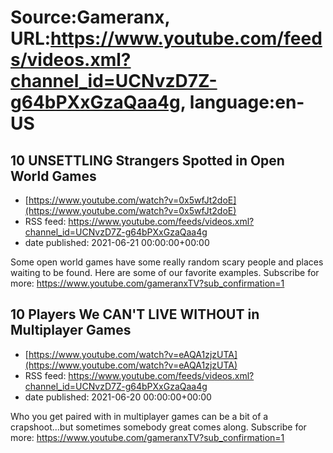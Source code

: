 # Source:Gameranx, URL:https://www.youtube.com/feeds/videos.xml?channel_id=UCNvzD7Z-g64bPXxGzaQaa4g, language:en-US

## 10 UNSETTLING Strangers Spotted in Open World Games
 - [https://www.youtube.com/watch?v=0x5wfJt2doE](https://www.youtube.com/watch?v=0x5wfJt2doE)
 - RSS feed: https://www.youtube.com/feeds/videos.xml?channel_id=UCNvzD7Z-g64bPXxGzaQaa4g
 - date published: 2021-06-21 00:00:00+00:00

Some open world games have some really random scary people and places waiting to be found. Here are some of our favorite examples.
Subscribe for more: https://www.youtube.com/gameranxTV?sub_confirmation=1

## 10 Players We CAN'T LIVE WITHOUT in Multiplayer Games
 - [https://www.youtube.com/watch?v=eAQA1zjzUTA](https://www.youtube.com/watch?v=eAQA1zjzUTA)
 - RSS feed: https://www.youtube.com/feeds/videos.xml?channel_id=UCNvzD7Z-g64bPXxGzaQaa4g
 - date published: 2021-06-20 00:00:00+00:00

Who you get paired with in multiplayer games can be a bit of a crapshoot...but sometimes somebody great comes along.
Subscribe for more: https://www.youtube.com/gameranxTV?sub_confirmation=1

